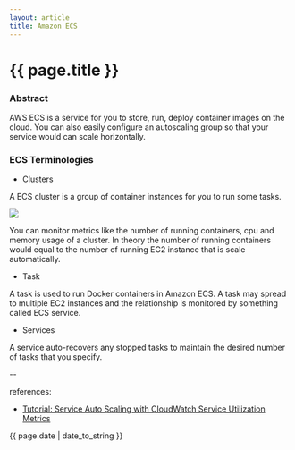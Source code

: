 ```yaml
---
layout: article
title: Amazon ECS
---
```

# {{ page.title }}

### Abstract

AWS ECS is a service for you to store, run, deploy container images on the cloud. You can also easily configure an autoscaling group so that your service would can scale horizontally.

### ECS Terminologies

- Clusters

A ECS cluster is a group of container instances for you to run some tasks.

![](https://i.stack.imgur.com/UkYKe.png)

You can monitor metrics like the number of running containers, cpu and memory usage of a cluster. In theory the number of running containers would equal to the number of running EC2 instance that is scale automatically.

- Task

A task is used to run Docker containers in Amazon ECS. A task may spread to multiple EC2 instances and the relationship is monitored by something called ECS service. 

- Services

A service auto-recovers any stopped tasks to maintain the desired number of tasks that you specify.

--

references:

* [Tutorial: Service Auto Scaling with CloudWatch Service Utilization Metrics](http://docs.aws.amazon.com/AmazonECS/latest/developerguide/service_autoscaling_tutorial.html)

{{ page.date | date_to_string }}
